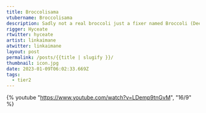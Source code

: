 ```yaml
---
title: Broccolisama
vtubername: Broccolisama
description: Sadly not a real broccoli just a fixer named Broccoli (Deepest Lore)
rigger: Hyceate
rtwitter: hyceate
artist: linkaimane
atwitter: linkaimane
layout: post
permalink: /posts/{{title | slugify }}/
thumbnail: icon.jpg
date: 2023-01-09T06:02:33.669Z
tags:
  - tier2
---
```

{% youtube "https://www.youtube.com/watch?v=LDemp9tnGvM", "16/9" %}